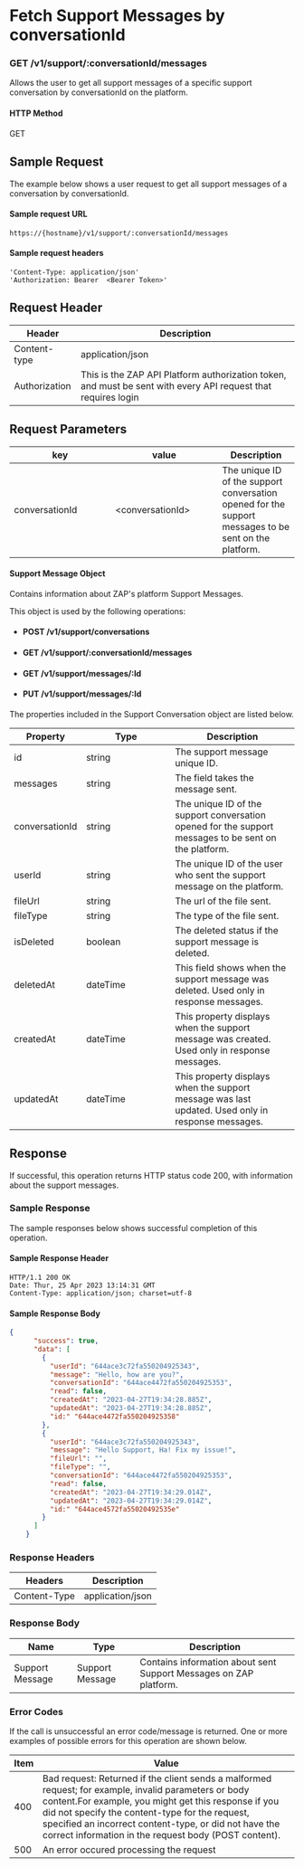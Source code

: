 # Fetch Support Messages by conversationId

### GET /v1/support/:conversationId/messages <a href="#top" id="top"></a>

Allows the user to get all support messages of a specific support conversation by conversationId on the platform.

#### HTTP Method <a href="#top" id="top"></a>

GET

## Sample Request <a href="#samplerequest" id="samplerequest"></a>

The example below shows a user request to get all support messages of a  conversation by conversationId.

#### **Sample request** URL <a href="#top" id="top"></a>

```
https://{hostname}/v1/support/:conversationId/messages
```

#### &#x20;**Sample request headers** <a href="#top" id="top"></a>

```
'Content-Type: application/json'
'Authorization: Bearer  <Bearer Token>'
```

## Request Header <a href="#samplerequest" id="samplerequest"></a>

| Header        | Description                                                                                                   |
| ------------- | ------------------------------------------------------------------------------------------------------------- |
| Content-type  | application/json                                                                                              |
| Authorization | This is the ZAP API Platform authorization token, and must be sent with every API request that requires login |

## Request Parameters <a href="#samplerequest" id="samplerequest"></a>

<table><thead><tr><th width="163">key</th><th width="173">value</th><th>Description</th></tr></thead><tbody><tr><td>conversationId</td><td>&#x3C;conversationId></td><td>The unique ID of the support conversation opened for the support messages to be sent on the platform.</td></tr></tbody></table>

#### Support Message Object

Contains information about ZAP's platform Support Messages.

This object is used by the following operations:

* #### POST /v1/support/conversations
* #### GET /v1/support/:conversationId/messages
* #### GET /v1/support/messages/:Id
* #### PUT  /v1/support/messages/:Id

The properties included in the Support Conversation object are listed below.&#x20;

<table><thead><tr><th>Property</th><th width="141">Type</th><th>Description</th></tr></thead><tbody><tr><td>id</td><td>string</td><td>The support message unique ID. </td></tr><tr><td>messages</td><td>string</td><td>The field takes the message sent.</td></tr><tr><td>conversationId</td><td>string</td><td>The unique ID of the support conversation opened for the support messages to be sent on the platform.</td></tr><tr><td>userId</td><td>string</td><td>The unique ID of the  user who sent the  support message on the platform.</td></tr><tr><td>fileUrl</td><td>string</td><td>The url of the file sent.</td></tr><tr><td>fileType</td><td>string</td><td>The type of the file sent.</td></tr><tr><td>isDeleted</td><td>boolean</td><td>The deleted status if the support message is deleted.</td></tr><tr><td>deletedAt</td><td>dateTime</td><td>This field shows when the support message was deleted. Used only in response messages.</td></tr><tr><td>createdAt</td><td>dateTime</td><td>This property displays when the support message was created. Used only in response messages.</td></tr><tr><td>updatedAt</td><td>dateTime</td><td>This property displays when the support message was last updated. Used only in response messages.</td></tr></tbody></table>

## Response <a href="#samplerequest" id="samplerequest"></a>

If successful, this operation returns HTTP status code 200, with information about the support messages.

### Sample Response <a href="#samplerequest" id="samplerequest"></a>

The sample responses below shows successful completion of this operation.

#### **Sample** Response Header <a href="#top" id="top"></a>

```
HTTP/1.1 200 OK
Date: Thur, 25 Apr 2023 13:14:31 GMT
Content-Type: application/json; charset=utf-8
```

#### **Sample** Response Body <a href="#top" id="top"></a>

```json
{
      "success": true,
      "data": [
        {
          "userId": "644ace3c72fa550204925343",
          "message": "Hello, how are you?",
          "conversationId": "644ace4472fa550204925353",
          "read": false,
          "createdAt": "2023-04-27T19:34:28.885Z",
          "updatedAt": "2023-04-27T19:34:28.885Z",
          "id:" "644ace4472fa550204925358"
        },
        {
          "userId": "644ace3c72fa550204925343",
          "message": "Hello Support, Ha! Fix my issue!",
          "fileUrl": "",
          "fileType": "",
          "conversationId": "644ace4472fa550204925353",
          "read": false,
          "createdAt": "2023-04-27T19:34:29.014Z",
          "updatedAt": "2023-04-27T19:34:29.014Z",
          "id:" "644ace4572fa55020492535e"
        }
      ]
    }
```

### Response Headers <a href="#samplerequest" id="samplerequest"></a>

| Headers      | Description      |
| ------------ | ---------------- |
| Content-Type | application/json |

### Response Body <a href="#samplerequest" id="samplerequest"></a>

| Name            | Type            | Description                                                        |
| --------------- | --------------- | ------------------------------------------------------------------ |
| Support Message | Support Message | Contains information about sent Support Messages on ZAP  platform. |

### Error Codes <a href="#samplerequest" id="samplerequest"></a>

If the call is unsuccessful an error code/message is returned. One or more examples of possible errors for this operation are shown below.

| Item | Value                                                                                                                                                                                                                                                                                                                             |
| ---- | --------------------------------------------------------------------------------------------------------------------------------------------------------------------------------------------------------------------------------------------------------------------------------------------------------------------------------- |
| 400  | Bad request: Returned if the client sends a malformed request; for example, invalid parameters or body content.For example, you might get this response if you did not specify the content-type for the request, specified an incorrect content-type, or did not have the correct information in the request body (POST content). |
| 500  | An error occured processing the request                                                                                                                                                                                                                                                                                           |

